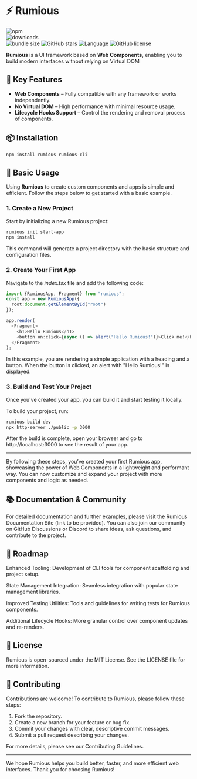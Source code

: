 # ⚡ Rumious

![npm](https://img.shields.io/npm/v/rumious)  
![downloads](https://img.shields.io/npm/dt/rumious)  
![bundle size](https://img.shields.io/bundlephobia/min/rumious)
![GitHub stars](https://img.shields.io/github/stars/smtdfc/rumious?style=social)
![Language](https://img.shields.io/github/languages/top/smtdfc/rumious)
![GitHub license](https://img.shields.io/github/license/smtdfc/rumious)

**Rumious** is a UI framework based on **Web Components**, enabling you to build modern interfaces without relying on Virtual DOM

## 🚀 Key Features

- **Web Components** – Fully compatible with any framework or works independently.
- **No Virtual DOM** – High performance with minimal resource usage.
- **Lifecycle Hooks Support** – Control the rendering and removal process of components.

## 📦 Installation

```sh
npm install rumious rumious-cli
```

## 🔧 Basic Usage

Using **Rumious** to create custom components and apps is simple and efficient. Follow the steps below to get started with a basic example.

### 1. Create a New Project

Start by initializing a new Rumious project:

```sh
rumious init start-app
npm install
```

This command will generate a project directory with the basic structure and configuration files.

### 2. Create Your First App

Navigate to the _index.tsx_ file and add the following code:

```typescript
import {RumiousApp, Fragment} from "rumious";
const app = new RumiousApp({
  root:document.getElementById("root")
});

app.render(
  <Fragment>
    <h1>Hello Rumious</h1>
    <button on:click={async () => alert("Hello Rumious!")}>Click me!</button>
  </Fragment>
);

```

In this example, you are rendering a simple application with a heading and a button. When the button is clicked, an alert with "Hello Rumious!" is displayed.

### 3. Build and Test Your Project

Once you've created your app, you can build it and start testing it locally.

To build your project, run:

```sh
rumious build dev
npx http-server ./public -p 3000
```

After the build is complete, open your browser and go to http://localhost:3000 to see the result of your app.

---

By following these steps, you’ve created your first Rumious app, showcasing the power of Web Components in a lightweight and performant way. You can now customize and expand your project with more components and logic as needed.

## 📚 Documentation & Community

For detailed documentation and further examples, please visit the Rumious Documentation Site (link to be provided). You can also join our community on GitHub Discussions or Discord to share ideas, ask questions, and contribute to the project.

## 🎯 Roadmap

Enhanced Tooling: Development of CLI tools for component scaffolding and project setup.

State Management Integration: Seamless integration with popular state management libraries.

Improved Testing Utilities: Tools and guidelines for writing tests for Rumious components.

Additional Lifecycle Hooks: More granular control over component updates and re-renders.

## 📄 License

Rumious is open-sourced under the MIT License. See the LICENSE file for more information.

## 🙏 Contributing

Contributions are welcome! To contribute to Rumious, please follow these steps:

1. Fork the repository.
2. Create a new branch for your feature or bug fix.
3. Commit your changes with clear, descriptive commit messages.
4. Submit a pull request describing your changes.

For more details, please see our Contributing Guidelines.

---

We hope Rumious helps you build better, faster, and more efficient web interfaces. Thank you for choosing Rumious!
